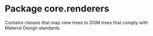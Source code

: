 # Package core.renderers

Contains classes that map view trees to DOM trees that comply with
Material Design standards.